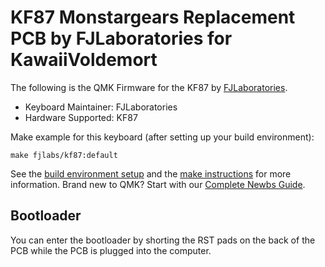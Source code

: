 # KF87 Monstargears Replacement PCB by FJLaboratories for KawaiiVoldemort

The following is the QMK Firmware for the KF87 by [FJLaboratories](https://www.fjlaboratories.com/).
* Keyboard Maintainer: FJLaboratories
* Hardware Supported: KF87

Make example for this keyboard (after setting up your build environment):

    make fjlabs/kf87:default

See the [build environment setup](https://docs.qmk.fm/#/getting_started_build_tools) and the [make instructions](https://docs.qmk.fm/#/getting_started_make_guide) for more information. Brand new to QMK? Start with our [Complete Newbs Guide](https://docs.qmk.fm/#/newbs). 

## Bootloader

You can enter the bootloader by shorting the RST pads on the back of the PCB while the PCB is plugged into the computer. 
